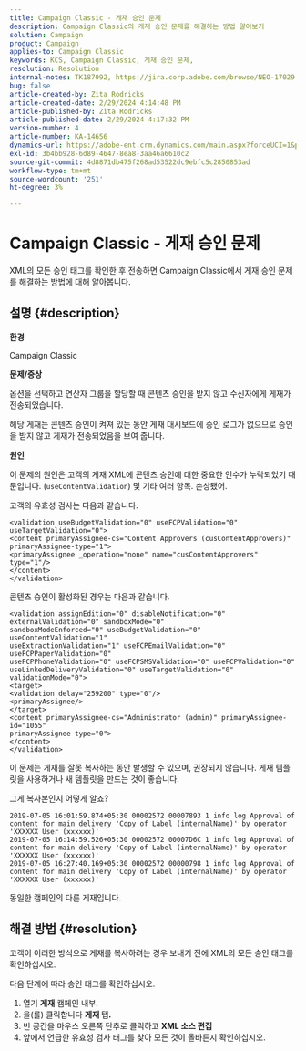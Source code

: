 ```yaml
---
title: Campaign Classic - 게재 승인 문제
description: Campaign Classic의 게재 승인 문제를 해결하는 방법 알아보기
solution: Campaign
product: Campaign
applies-to: Campaign Classic
keywords: KCS, Campaign Classic, 게재 승인 문제,
resolution: Resolution
internal-notes: TK187092, https://jira.corp.adobe.com/browse/NEO-17029
bug: false
article-created-by: Zita Rodricks
article-created-date: 2/29/2024 4:14:48 PM
article-published-by: Zita Rodricks
article-published-date: 2/29/2024 4:17:32 PM
version-number: 4
article-number: KA-14656
dynamics-url: https://adobe-ent.crm.dynamics.com/main.aspx?forceUCI=1&pagetype=entityrecord&etn=knowledgearticle&id=098836a3-1dd7-ee11-9079-6045bd0065f9
exl-id: 3b4bb928-6d89-4647-8ea8-3aa46a6610c2
source-git-commit: 4d8871db475f268ad53522dc9ebfc5c2850853ad
workflow-type: tm+mt
source-wordcount: '251'
ht-degree: 3%

---
```


# Campaign Classic - 게재 승인 문제


XML의 모든 승인 태그를 확인한 후 전송하면 Campaign Classic에서 게재 승인 문제를 해결하는 방법에 대해 알아봅니다.

## 설명 {#description}


<b>환경</b>

Campaign Classic



<b>문제/증상</b>

옵션을 선택하고 연산자 그룹을 할당할 때 콘텐츠 승인을 받지 않고 수신자에게 게재가 전송되었습니다.

해당 게재는 콘텐츠 승인이 켜져 있는 동안 게재 대시보드에 승인 로그가 없으므로 승인을 받지 않고 게재가 전송되었음을 보여 줍니다.



<b>원인</b>

이 문제의 원인은 고객의 게재 XML에 콘텐츠 승인에 대한 중요한 인수가 누락되었기 때문입니다. (`useContentValidation`) 및 기타 여러 항목. 손상됐어.

고객의 유효성 검사는 다음과 같습니다.




```
<validation useBudgetValidation="0" useFCPValidation="0" useTargetValidation="0">
<content primaryAssignee-cs="Content Approvers (cusContentApprovers)" primaryAssignee-type="1">
<primaryAssignee _operation="none" name="cusContentApprovers" type="1"/>
</content>
</validation>
```




콘텐츠 승인이 활성화된 경우는 다음과 같습니다.




```
<validation assignEdition="0" disableNotification="0" externalValidation="0" sandboxMode="0"
sandboxModeEnforced="0" useBudgetValidation="0" useContentValidation="1"
useExtractionValidation="1" useFCPEmailValidation="0" useFCPPaperValidation="0"
useFCPPhoneValidation="0" useFCPSMSValidation="0" useFCPValidation="0"
useLinkedDeliveryValidation="0" useTargetValidation="0" validationMode="0">
<target>
<validation delay="259200" type="0"/>
<primaryAssignee/>
</target>
<content primaryAssignee-cs="Administrator (admin)" primaryAssignee-id="1055"
primaryAssignee-type="0">
</content>
</validation>
```




이 문제는 게재를 잘못 복사하는 동안 발생할 수 있으며, 권장되지 않습니다. 게재 템플릿을 사용하거나 새 템플릿을 만드는 것이 좋습니다.

그게 복사본인지 어떻게 알죠?




```
2019-07-05 16:01:59.874+05:30 00002572 00007893 1 info log Approval of content for main delivery 'Copy of Label (internalName)' by operator 'XXXXXX User (xxxxxx)'
2019-07-05 16:14:59.526+05:30 00002572 00007D6C 1 info log Approval of content for main delivery 'Copy of Label (internalName)' by operator 'XXXXXX User (xxxxxx)'
2019-07-05 16:27:40.169+05:30 00002572 00000798 1 info log Approval of content for main delivery 'Copy of Label (internalName)' by operator 'XXXXXX User (xxxxxx)'
```




동일한 캠페인의 다른 게재입니다.


## 해결 방법 {#resolution}


고객이 이러한 방식으로 게재를 복사하려는 경우 보내기 전에 XML의 모든 승인 태그를 확인하십시오.

다음 단계에 따라 승인 태그를 확인하십시오.

1. 열기 <b>게재</b> 캠페인 내부.
2. 을(를) 클릭합니다 <b>게재 </b>탭<b>.</b>
3. 빈 공간을 마우스 오른쪽 단추로 클릭하고 <b>XML 소스 편집</b>
4. 앞에서 언급한 유효성 검사 태그를 찾아 모든 것이 올바른지 확인하십시오.
